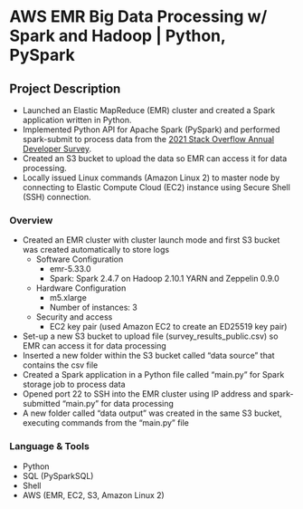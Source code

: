 # AWS EMR Big Data Processing w/ Spark and Hadoop | Python, PySpark 
## **Project Description**

- Launched an Elastic MapReduce (EMR) cluster and created a Spark application written in Python.
- Implemented Python API for Apache Spark (PySpark) and performed spark-submit to process data from the [2021 Stack Overflow Annual Developer Survey](https://insights.stackoverflow.com/survey).
- Created an S3 bucket to upload the data so EMR can access it for data processing.
- Locally issued Linux commands (Amazon Linux 2) to master node by connecting to Elastic Compute Cloud (EC2) instance using Secure Shell (SSH) connection.

### **Overview**

- Created an EMR cluster with cluster launch mode and first S3 bucket was created automatically to store logs
    - Software Configuration
        - emr-5.33.0
        - Spark: Spark 2.4.7 on Hadoop 2.10.1 YARN and Zeppelin 0.9.0
    - Hardware Configuration
        - m5.xlarge
        - Number of instances: 3
    - Security and access
        - EC2 key pair (used Amazon EC2 to create an ED25519 key pair)
- Set-up a new S3 bucket to upload file (survey_results_public.csv) so EMR can access it for data processing
- Inserted a new folder within the S3 bucket called “data source” that contains the csv file
- Created a Spark application in a Python file called “main.py” for Spark storage job to process data
- Opened port 22 to SSH into the EMR cluster using IP address and spark-submitted “main.py” for data processing
- A new folder called “data output” was created in the same S3 bucket, executing commands from the “main.py” file

### Language **& Tools**

- Python
- SQL (PySparkSQL)
- Shell
- AWS (EMR, EC2, S3, Amazon Linux 2)
